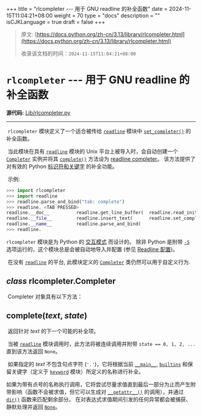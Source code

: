 +++
title = "rlcompleter --- 用于 GNU readline 的补全函数"
date = 2024-11-15T11:04:21+08:00
weight = 70
type = "docs"
description = ""
isCJKLanguage = true
draft = false
+++

> 原文: [https://docs.python.org/zh-cn/3.13/library/rlcompleter.html](https://docs.python.org/zh-cn/3.13/library/rlcompleter.html)
>
> 收录该文档的时间：`2024-11-15T11:04:21+08:00`

# `rlcompleter` --- 用于 GNU readline 的补全函数

**源代码:** [Lib/rlcompleter.py](https://github.com/python/cpython/tree/3.13/Lib/rlcompleter.py)

------

​	`rlcompleter` 模块定义了一个适合被传给 [`readline`](https://docs.python.org/zh-cn/3.13/library/readline.html#module-readline) 模块中 [`set_completer()`](https://docs.python.org/zh-cn/3.13/library/readline.html#readline.set_completer) 的补全函数。

​	当此模块在具有 [`readline`](https://docs.python.org/zh-cn/3.13/library/readline.html#module-readline) 模块的 Unix 平台上被导入时，会自动创建一个 [`Completer`](https://docs.python.org/zh-cn/3.13/library/rlcompleter.html#rlcompleter.Completer) 实例并将其 [`complete()`](https://docs.python.org/zh-cn/3.13/library/rlcompleter.html#rlcompleter.Completer.complete) 方法设为 [readline completer](https://docs.python.org/zh-cn/3.13/library/readline.html#readline-completion)。 该方法提供了对有效的 Python [标识符和关键字](https://docs.python.org/zh-cn/3.13/reference/lexical_analysis.html#identifiers) 的补全功能。

​	示例:



``` python
>>> import rlcompleter
>>> import readline
>>> readline.parse_and_bind("tab: complete")
>>> readline. <TAB PRESSED>
readline.__doc__          readline.get_line_buffer(  readline.read_init_file(
readline.__file__         readline.insert_text(      readline.set_completer(
readline.__name__         readline.parse_and_bind(
>>> readline.
```

`rlcompleter` 模块是为 Python 的 [交互模式](https://docs.python.org/zh-cn/3.13/tutorial/interpreter.html#tut-interactive) 而设计的。 除非 Python 是附带 [`-S`](https://docs.python.org/zh-cn/3.13/using/cmdline.html#cmdoption-S) 选项运行的，这个模块总是会被自动地导入并配置 (参见 [Readline 配置](https://docs.python.org/zh-cn/3.13/library/site.html#rlcompleter-config))。

​	在没有 [`readline`](https://docs.python.org/zh-cn/3.13/library/readline.html#module-readline) 的平台, 此模块定义的 [`Completer`](https://docs.python.org/zh-cn/3.13/library/rlcompleter.html#rlcompleter.Completer) 类仍然可以用于自定义行为.

## *class* rlcompleter.**Completer**

​	Completer 对象具有以下方法：

## **complete**(*text*, *state*)

​	返回针对 *text* 的下一个可能的补全项。

​	当被 [`readline`](https://docs.python.org/zh-cn/3.13/library/readline.html#module-readline) 模块调用时，此方法将被连续调用并附带 `state == 0, 1, 2, ...` 直到该方法返回 `None`。

​	如果指定的 *text* 不包含句点字符 (`'.'`)，它将根据当前 [`__main__`](https://docs.python.org/zh-cn/3.13/library/__main__.html#module-__main__), [`builtins`](https://docs.python.org/zh-cn/3.13/library/builtins.html#module-builtins) 和保留关键字（定义于 [`keyword`](https://docs.python.org/zh-cn/3.13/library/keyword.html#module-keyword) 模块）所定义的名称进行补全。

​	如果为带有点号的名称执行调用，它将尝试尽量求值直到最后一部分为止而产生附带影响（函数不会被求值，但它可以生成对 [`__getattr__()`](https://docs.python.org/zh-cn/3.13/reference/datamodel.html#object.__getattr__) 的调用），并通过 [`dir()`](https://docs.python.org/zh-cn/3.13/library/functions.html#dir) 函数来匹配剩余部分。 在对表达式求值期间引发的任何异常都会被捕获、静默处理并返回 [`None`](https://docs.python.org/zh-cn/3.13/library/constants.html#None)。
